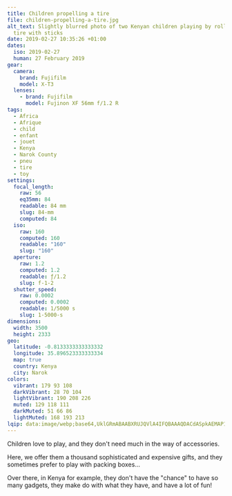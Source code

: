 ```yaml
---
title: Children propelling a tire
file: children-propelling-a-tire.jpg
alt_text: Slightly blurred photo of two Kenyan children playing by rolling a
  tire with sticks
date: 2019-02-27 10:35:26 +01:00
dates:
  iso: 2019-02-27
  human: 27 February 2019
gear:
  camera:
    brand: Fujifilm
    model: X-T3
  lenses:
    - brand: Fujifilm
      model: Fujinon XF 56mm f/1.2 R
tags:
  - Africa
  - Afrique
  - child
  - enfant
  - jouet
  - Kenya
  - Narok County
  - pneu
  - tire
  - toy
settings:
  focal_length:
    raw: 56
    eq35mm: 84
    readable: 84 mm
    slug: 84-mm
    computed: 84
  iso:
    raw: 160
    computed: 160
    readable: "160"
    slug: "160"
  aperture:
    raw: 1.2
    computed: 1.2
    readable: ƒ/1.2
    slug: f-1-2
  shutter_speed:
    raw: 0.0002
    computed: 0.0002
    readable: 1/5000 s
    slug: 1-5000-s
dimensions:
  width: 3500
  height: 2333
geo:
  latitude: -0.8133333333333332
  longitude: 35.896523333333334
  map: true
  country: Kenya
  city: Narok
colors:
  vibrant: 179 93 108
  darkVibrant: 28 70 104
  lightVibrant: 190 208 226
  muted: 129 118 111
  darkMuted: 51 66 86
  lightMuted: 168 193 213
lqip: data:image/webp;base64,UklGRmABAABXRUJQVlA4IFQBAAAQDACdASpkAEMAP12cuFi/tKUjtfn8W/AriWVsiluk89gikqiaxLNCp6k6Xu8SvJsnj7hNDF0CtiHTqQaS6OmR3j7sJv8IbLcj8Xbw9QqMWBdw94YDD4UcvCzKPkGVMPflp+ZziqLH1lwA9wb5udIbL30wI/Gz1Q9krk/G8HFKKUSfUqP4ZJuyh2MFL90Le5LOuQD9kbxYV2EyWPC9arLb8TersUQk6XiE5s/GzGHcQTwAMSe4XQfzzl/Nw1Vo4h9rJjj2nCC4BIQ8ymws4wqTgMyHtPhxYWFRh2FviZ6cb/fO+utB6n4QfSYgnIUDu0iMUJiQPsLag063tX2pjK3CIuM1x9egxp6kAcBDKGLCyL8UAo3ZfHvxydWALsiZAgLlHIvmvfOtPFUF1W/pSaebDLHh6+tcoigG6VdwkczlEaktSKVPf63lZH6kkrE+iau70EAA
---
```


Children love to play, and they don't need much in the way of accessories.

Here, we offer them a thousand sophisticated and expensive gifts, and they sometimes prefer to play with packing boxes...

Over there, in Kenya for example, they don't have the "chance" to have so many gadgets, they make do with what they have, and have a lot of fun!
